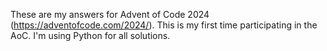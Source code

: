 These are my answers for Advent of Code 2024 (https://adventofcode.com/2024/). This is my first time participating in the AoC. I'm using Python for all solutions.
